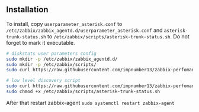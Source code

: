 Installation
------------
To install, copy `userparameter_asterisk.conf` to `/etc/zabbix/zabbix_agentd.d/userparameter_asterisk.conf` and `asterisk-trunk-status.sh` to `/etc/zabbix/scripts/asterisk-trunk-status.sh`.
Do not forget to mark it executable.
```bash
# diskstats user parameters config
sudo mkdir -p /etc/zabbix/zabbix_agentd.d/
sudo mkdir -p /etc/zabbix/scripts/
sudo curl https://raw.githubusercontent.com/impnumber13/zabbix-perfomance-asterisk/master/userparameter_asterisk.conf -o /etc/zabbix/zabbix_agentd.d/userparameter_asterisk.conf

# low level discovery script
sudo curl https://raw.githubusercontent.com/impnumber13/zabbix-perfomance-asterisk/master/scripts/asterisk-trunk-status.sh -o /etc/zabbix/scripts/asterisk-trunk-status.sh
sudo chmod +x /etc/zabbix/scripts/asterisk-trunk-status.sh
```

After that restart zabbix-agent
```sudo systemctl restart zabbix-agent```
